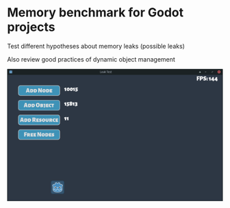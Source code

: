 # Memory benchmark for Godot projects

Test different hypotheses about memory leaks (possible leaks)

Also review good practices of dynamic object management

![screenshot](./screenshot.png)

